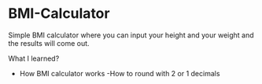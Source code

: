 # BMI-Calculator
Simple BMI calculator where you can input your height and your weight and the results will come out.

What I learned?

- How BMI calculator works
-How to round with 2 or 1 decimals
